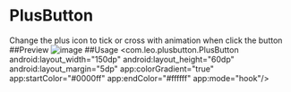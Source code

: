 # PlusButton
Change the plus icon to tick or cross with animation when click the button
##Preview
![image](https://github.com/mac090705/PlusButton/master/screenshots/plusbutton.jpg)
##Usage
<com.leo.plusbutton.PlusButton
    android:layout_width="150dp"
    android:layout_height="60dp"
    android:layout_margin="5dp"
    app:colorGradient="true"
    app:startColor="#0000ff"
    app:endColor="#ffffff"
    app:mode="hook"/>
